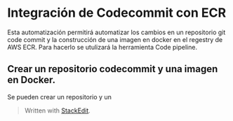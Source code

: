 

# Integración de Codecommit con ECR

Esta automatización permitirá automatizar los cambios en un repositorio  git code commit y la construcción de una imagen en docker en el regestry de AWS ECR. Para hacerlo se utulizará la herramienta Code pipeline.

## Crear un repositorio codecommit y una imagen en Docker.
Se pueden crear un repositorio y un
 
> Written with [StackEdit](https://stackedit.io/).
<!--stackedit_data:
eyJoaXN0b3J5IjpbLTE0MDUyOTUyOF19
-->